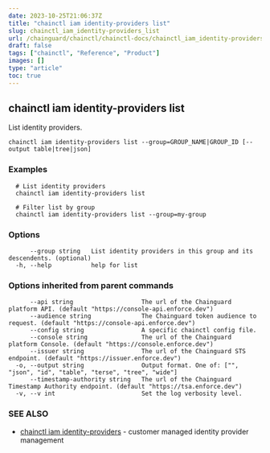 ```yaml
---
date: 2023-10-25T21:06:37Z
title: "chainctl iam identity-providers list"
slug: chainctl_iam_identity-providers_list
url: /chainguard/chainctl/chainctl-docs/chainctl_iam_identity-providers_list/
draft: false
tags: ["chainctl", "Reference", "Product"]
images: []
type: "article"
toc: true
---
```

## chainctl iam identity-providers list

List identity providers.

```
chainctl iam identity-providers list --group=GROUP_NAME|GROUP_ID [--output table|tree|json]
```

### Examples

```
  # List identity providers
  chainctl iam identity-providers list
  
  # Filter list by group
  chainctl iam identity-providers list --group=my-group
```

### Options

```
      --group string   List identity providers in this group and its descendents. (optional)
  -h, --help           help for list
```

### Options inherited from parent commands

```
      --api string                   The url of the Chainguard platform API. (default "https://console-api.enforce.dev")
      --audience string              The Chainguard token audience to request. (default "https://console-api.enforce.dev")
      --config string                A specific chainctl config file.
      --console string               The url of the Chainguard platform Console. (default "https://console.enforce.dev")
      --issuer string                The url of the Chainguard STS endpoint. (default "https://issuer.enforce.dev")
  -o, --output string                Output format. One of: ["", "json", "id", "table", "terse", "tree", "wide"]
      --timestamp-authority string   The url of the Chainguard Timestamp Authority endpoint. (default "https://tsa.enforce.dev")
  -v, --v int                        Set the log verbosity level.
```

### SEE ALSO

* [chainctl iam identity-providers](/chainguard/chainctl/chainctl-docs/chainctl_iam_identity-providers/)	 - customer managed identity provider management

